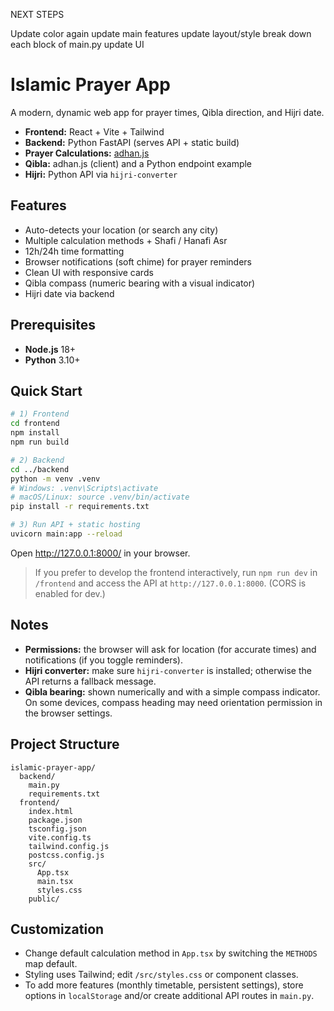 NEXT STEPS

Update color again
update main features
update layout/style
break down each block of main.py
update UI

# Islamic Prayer App

A modern, dynamic web app for prayer times, Qibla direction, and Hijri date.

- **Frontend:** React + Vite + Tailwind
- **Backend:** Python FastAPI (serves API + static build)
- **Prayer Calculations:** [adhan.js](https://github.com/batoulapps/adhan-js)
- **Qibla:** adhan.js (client) and a Python endpoint example
- **Hijri:** Python API via `hijri-converter`

## Features

- Auto-detects your location (or search any city)
- Multiple calculation methods + Shafi / Hanafi Asr
- 12h/24h time formatting
- Browser notifications (soft chime) for prayer reminders
- Clean UI with responsive cards
- Qibla compass (numeric bearing with a visual indicator)
- Hijri date via backend

## Prerequisites

- **Node.js** 18+
- **Python** 3.10+

## Quick Start

```bash
# 1) Frontend
cd frontend
npm install
npm run build

# 2) Backend
cd ../backend
python -m venv .venv
# Windows: .venv\Scripts\activate
# macOS/Linux: source .venv/bin/activate
pip install -r requirements.txt

# 3) Run API + static hosting
uvicorn main:app --reload
```

Open http://127.0.0.1:8000/ in your browser.

> If you prefer to develop the frontend interactively, run `npm run dev` in `/frontend` and access the API at `http://127.0.0.1:8000`. (CORS is enabled for dev.)

## Notes

- **Permissions:** the browser will ask for location (for accurate times) and notifications (if you toggle reminders).
- **Hijri converter:** make sure `hijri-converter` is installed; otherwise the API returns a fallback message.
- **Qibla bearing:** shown numerically and with a simple compass indicator. On some devices, compass heading may need orientation permission in the browser settings.

## Project Structure

```
islamic-prayer-app/
  backend/
    main.py
    requirements.txt
  frontend/
    index.html
    package.json
    tsconfig.json
    vite.config.ts
    tailwind.config.js
    postcss.config.js
    src/
      App.tsx
      main.tsx
      styles.css
    public/
```

## Customization

- Change default calculation method in `App.tsx` by switching the `METHODS` map default.
- Styling uses Tailwind; edit `/src/styles.css` or component classes.
- To add more features (monthly timetable, persistent settings), store options in `localStorage` and/or create additional API routes in `main.py`.
